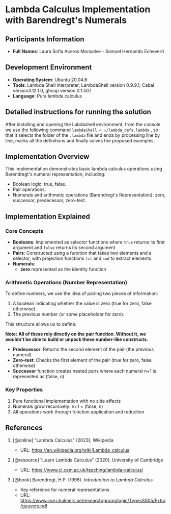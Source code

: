 # Lambda Calculus Implementation with Barendregt's Numerals

## Participants Information
- **Full Names**: Laura Sofía Aceros Monsalve - Samuel Hernando Echeverri

## Development Environment
- **Operating System**: Ubuntu 20.04.6
- **Tools**: Lambda Shell interpreter, LambdaShell version 0.9.9.1, Cabal version3.12.1.0, ghcup version 0.1.50.1
- **Language**: Pure lambda calculus

## Detailed instructions for running the solution
After installing and opening the Labdashell environment, from the console we use the following command `lambdaShell < ~/lambda_defs.lambda` , so that it selects the folder of the `.lambda` file and ends by processing line by line, marks all the definitions and finally solves the proposed examples.

## Implementation Overview
This implementation demonstrates basic lambda calculus operations using Barendregt's numeral representation, including:

- Boolean logic: true, false.
- Pair operations.
- Numerals and arithmetic operations (Barendregt's Representation): zero, successor, predecessor, zero-test.

## Implementation Explained

### Core Concepts
- **Booleans**: Implemented as selector functions where `true` returns its first argument and `false` returns its second argument
- **Pairs**: Constructed using a function that takes two elements and a selector, with projection functions `fst` and `snd` to extract elements
- **Numerals**: 
  - **zero** represented as the identity function

### Arithmetic Operations (Number Representation)
To define numbers, we use the idea of pairing two pieces of information:
1. A boolean indicating whether the value is zero (true for zero, false otherwise).
2. The previous number (or some placeholder for zero).
   
This structure allows us to define:

**Note:** **All of these rely directly on the pair function. Without it, we wouldn't be able to build or unpack these number-like constructs.**

- **Predecessor**: Returns the second element of the pair (the previous numeral)
- **Zero-test**: Checks the first element of the pair (true for zero, false otherwise)
- **Successor** function creates nested pairs where each numeral n+1 is represented as (false, n)

### Key Properties
1. Pure functional implementation with no side effects
2. Numerals grow recursively: n+1 = (false, n)
3. All operations work through function application and reduction

## References 

1. [@online] "Lambda Calculus" (2023), Wikipedia
   - URL: https://en.wikipedia.org/wiki/Lambda_calculus

2. [@resource] "Learn Lambda Calculus" (2020), University of Cambridge
   - URL: https://www.cl.cam.ac.uk/teaching/lambda-calculus/
  
3. [@book] Barendregt, H.P. (1998). *Introduction to Lambda Calculus*
   - Key reference for numeral representations
   - URL: https://www.cse.chalmers.se/research/group/logic/TypesSS05/Extra/geuvers.pdf
     
